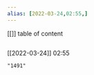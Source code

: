 ```yaml
---
alias: [2022-03-24,02:55,]
---
```

[[]]
table of content
```toc
```

[[2022-03-24]] 02:55

```query
"1491"
```